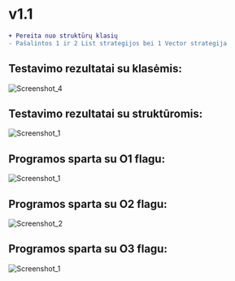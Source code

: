 # v1.1
```diff
+ Pereita nuo struktūrų klasių
- Pašalintos 1 ir 2 List strategijos bei 1 Vector strategija
```
## Testavimo rezultatai su klasėmis:
![Screenshot_4](https://user-images.githubusercontent.com/113771423/204857680-2462c7e2-7e82-49d9-a4b8-f461c0a7731f.png)
## Testavimo rezultatai su struktūromis:
![Screenshot_1](https://user-images.githubusercontent.com/113771423/204860937-d23ef617-8ec3-4e39-bd91-17bab3c05605.png)
## Programos sparta su O1 flagu:
![Screenshot_1](https://user-images.githubusercontent.com/113771423/204862867-691f0401-d0b7-4524-9ba7-595a421d0b91.png)
## Programos sparta su O2 flagu:
![Screenshot_2](https://user-images.githubusercontent.com/113771423/204863547-ab90a6b3-878e-49d9-a804-9f1dbea675bb.png)
## Programos sparta su O3 flagu:
![Screenshot_1](https://user-images.githubusercontent.com/113771423/204864108-4abc5c8b-4264-409f-865d-6e8d16fdaddc.png)
